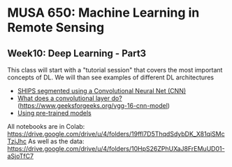 # MUSA 650: Machine Learning in Remote Sensing

## Week10: Deep Learning - Part3

This class will start with a "tutorial session" that covers the most important concepts of DL.
We will than see examples of different DL architectures

- [SHIPS segmented using a Convolutional Neural Net (CNN)](DLBasics_SHIPS.ipynb)
- [What does a convolutional layer do?](DL_VisConvFilters.ipynb) (https://www.geeksforgeeks.org/vgg-16-cnn-model)
- [Using pre-trained models](DLBasics_TransferLearning.ipynb)

All notebooks are in Colab:
 https://drive.google.com/drive/u/4/folders/19ffl7D5ThqdSdybDK_X81qiSMcTzjJhc 
As well as the data:
 https://drive.google.com/drive/u/4/folders/10HpS26ZPhUXaJ8FrEMuUD01-aSjoTfC7
